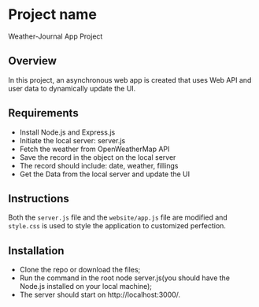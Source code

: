 # Project name
Weather-Journal App Project

## Overview
In this project, an asynchronous web app is created that uses Web API and user data to dynamically update the UI. 

## Requirements
- Install Node.js and Express.js
- Initiate the local server: server.js
- Fetch the weather from OpenWeatherMap API
- Save the record in the object on the local server
- The record should include: date, weather, fillings
- Get the Data from the local server and update the UI

## Instructions
Both the `server.js` file and the `website/app.js` file are modified and `style.css` is used to style the application to customized perfection.

## Installation
- Clone the repo or download the files;
- Run the command in the root node server.js(you should have the Node.js installed on your local machine);
- The server should start on http://localhost:3000/.